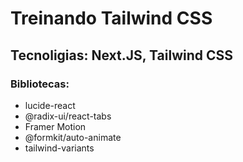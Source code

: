 # Treinando Tailwind CSS

## Tecnoligias: Next.JS, Tailwind CSS

### Bibliotecas:

- lucide-react
- @radix-ui/react-tabs
- Framer Motion
- @formkit/auto-animate
- tailwind-variants


